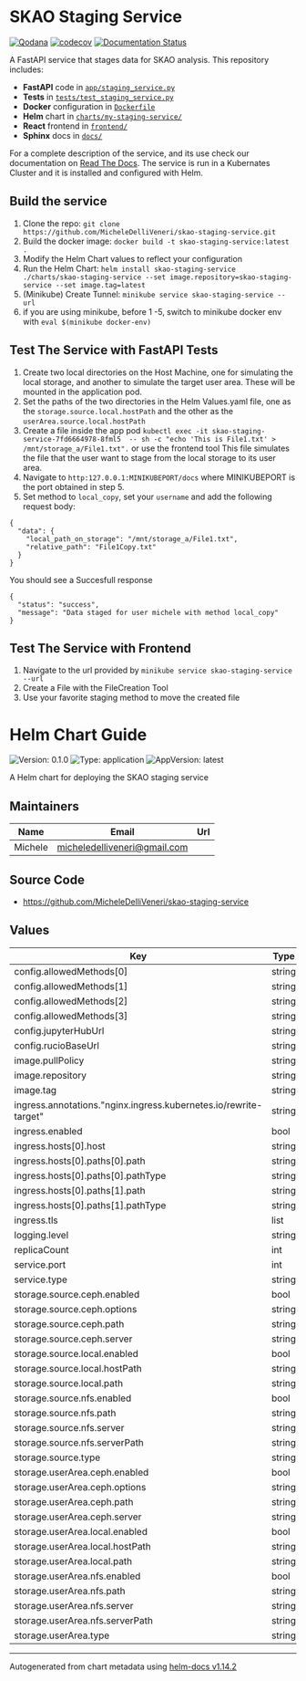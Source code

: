 # SKAO Staging Service

[![Qodana](https://github.com/MicheleDelliVeneri/skao-staging-service/actions/workflows/qodana_code_quality.yml/badge.svg)](https://github.com/MicheleDelliVeneri/skao-staging-service/actions/workflows/qodana_code_quality.yml)
[![codecov](https://codecov.io/gh/MicheleDelliVeneri/skao-staging-service/branch/main/graph/badge.svg?token=8MHP9PACXY)](https://codecov.io/gh/MicheleDelliVeneri/skao-staging-service)
[![Documentation Status](https://readthedocs.org/projects/skao-staging-service/badge/?version=latest)](https://skao-staging-service.readthedocs.io/en/latest/?badge=latest)

A FastAPI service that stages data for SKAO analysis. This repository includes:

- **FastAPI** code in [`app/staging_service.py`](app/staging_service.py)
- **Tests** in [`tests/test_staging_service.py`](tests/test_staging_service.py)
- **Docker** configuration in [`Dockerfile`](Dockerfile)
- **Helm** chart in [`charts/my-staging-service/`](charts/my-staging-service/)
- **React** frontend in [`frontend/`](frontend/)
- **Sphinx** docs in  [`docs/`](docs/)

For a complete description of the service, and its use check our documentation on
[Read The Docs](https://skao-staging-service.readthedocs.io/en/latest/).
The service is run in a Kubernates Cluster and it is installed and configured with Helm. 

## Build the service 
1. Clone the repo: `git clone https://github.com/MicheleDelliVeneri/skao-staging-service.git`
2. Build the docker image: `docker build -t skao-staging-service:latest .`
3. Modify the Helm Chart values to reflect your configuration
4. Run the Helm Chart: `helm install skao-staging-service ./charts/skao-staging-service --set image.repository=skao-staging-service --set image.tag=latest
`
5. (Minikube) Create Tunnel: `minikube service skao-staging-service --url`
6. if you are using minikube, before 1 -5,  switch to minikube docker env with `eval $(minikube docker-env)
`
## Test The Service with FastAPI Tests
1. Create two local directories on the Host Machine, one for simulating the local storage, and another to simulate the target user area. These will be mounted in the application pod.
2. Set the paths of the two directories in the Helm Values.yaml file, one as the `storage.source.local.hostPath` and the other as the `userArea.source.local.hostPath`
3. Create a file inside the app pod `kubectl exec -it skao-staging-service-7fd6664978-8fml5  -- sh -c "echo 'This is File1.txt' > /mnt/storage_a/File1.txt".` or use the frontend tool 
This file simulates the file that the user want to stage from the local storage to its user area. 
4. Navigate to `http:127.0.0.1:MINIKUBEPORT/docs` where MINIKUBEPORT is the port obtained in step 5. 
5. Set method to `local_copy`, set your `username` and add the following request body:
```
{
  "data": {
    "local_path_on_storage": "/mnt/storage_a/File1.txt",
    "relative_path": "File1Copy.txt"
  }
}
```
You should see a Succesfull response 
```
{
  "status": "success",
  "message": "Data staged for user michele with method local_copy"
}
```
## Test The Service with Frontend
1. Navigate to the url provided by `minikube service skao-staging-service --url`
2. Create a File with the FileCreation Tool 
3. Use your favorite staging method to move the created file
# Helm Chart Guide

![Version: 0.1.0](https://img.shields.io/badge/Version-0.1.0-informational?style=flat-square) ![Type: application](https://img.shields.io/badge/Type-application-informational?style=flat-square) ![AppVersion: latest](https://img.shields.io/badge/AppVersion-latest-informational?style=flat-square)

A Helm chart for deploying the SKAO staging service

## Maintainers

| Name | Email | Url |
| ---- | ------ | --- |
| Michele | <micheledelliveneri@gmail.com> |  |

## Source Code

* <https://github.com/MicheleDelliVeneri/skao-staging-service>

## Values

| Key | Type | Default | Description |
|-----|------|---------|-------------|
| config.allowedMethods[0] | string | `"local_copy"` |  |
| config.allowedMethods[1] | string | `"local_symlink"` |  |
| config.allowedMethods[2] | string | `"direct_download"` |  |
| config.allowedMethods[3] | string | `"jupyter_copy"` |  |
| config.jupyterHubUrl | string | `"https://jupyterhub"` |  |
| config.rucioBaseUrl | string | `"https://rucio-instance"` |  |
| image.pullPolicy | string | `"IfNotPresent"` |  |
| image.repository | string | `"skao-staging-service"` |  |
| image.tag | string | `"latest"` |  |
| ingress.annotations."nginx.ingress.kubernetes.io/rewrite-target" | string | `"/"` |  |
| ingress.enabled | bool | `true` |  |
| ingress.hosts[0].host | string | `"staging-service.local"` |  |
| ingress.hosts[0].paths[0].path | string | `"/"` |  |
| ingress.hosts[0].paths[0].pathType | string | `"ImplementationSpecific"` |  |
| ingress.hosts[0].paths[1].path | string | `"/logs"` |  |
| ingress.hosts[0].paths[1].pathType | string | `"ImplementationSpecific"` |  |
| ingress.tls | list | `[]` |  |
| logging.level | string | `"DEBUG"` |  |
| replicaCount | int | `2` |  |
| service.port | int | `8000` |  |
| service.type | string | `"NodePort"` |  |
| storage.source.ceph.enabled | bool | `false` |  |
| storage.source.ceph.options | string | `"name=admin,secret=<secret>,rw"` |  |
| storage.source.ceph.path | string | `"/mnt/source-ceph"` |  |
| storage.source.ceph.server | string | `"ceph-source.example.com"` |  |
| storage.source.local.enabled | bool | `true` |  |
| storage.source.local.hostPath | string | `"/Volumes/FastStorage/storage_a"` |  |
| storage.source.local.path | string | `"/mnt/storage_a"` |  |
| storage.source.nfs.enabled | bool | `false` |  |
| storage.source.nfs.path | string | `"/mnt/source-nfs"` |  |
| storage.source.nfs.server | string | `"nfs-source.example.com"` |  |
| storage.source.nfs.serverPath | string | `"/source-nfs-exported-path"` |  |
| storage.source.type | string | `"local"` |  |
| storage.userArea.ceph.enabled | bool | `false` |  |
| storage.userArea.ceph.options | string | `"name=admin,secret=<secret>,rw"` |  |
| storage.userArea.ceph.path | string | `"/mnt/user-area-ceph"` |  |
| storage.userArea.ceph.server | string | `"ceph-user-area.example.com"` |  |
| storage.userArea.local.enabled | bool | `true` |  |
| storage.userArea.local.hostPath | string | `"/Volumes/FastStorage/user_areas"` |  |
| storage.userArea.local.path | string | `"/mnt/user_areas"` |  |
| storage.userArea.nfs.enabled | bool | `false` |  |
| storage.userArea.nfs.path | string | `"/mnt/user-area-nfs"` |  |
| storage.userArea.nfs.server | string | `"nfs-user-area.example.com"` |  |
| storage.userArea.nfs.serverPath | string | `"/user-area-nfs-exported-path"` |  |
| storage.userArea.type | string | `"local"` |  |

----------------------------------------------
Autogenerated from chart metadata using [helm-docs v1.14.2](https://github.com/norwoodj/helm-docs/releases/v1.14.2)